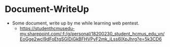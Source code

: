 # Document-WriteUp

- Some document, write up by me while learning web pentest.
  - https://studenthcmusedu-my.sharepoint.com/:f:/g/personal/18200230_student_hcmus_edu_vn/EoGge2wcl9dFoEtgSGIDiGkBFHVPyF2mk_iLss6lXpJhrg?e=5k3CD6
